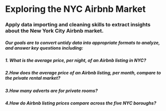 # Exploring the NYC Airbnb Market

### Apply data importing and cleaning skills to extract insights about the New York City Airbnb market.

##### Our goals are to convert untidy data into appropriate formats to analyze, and answer key questions including:

##### 1. What is the average price, per night, of an Airbnb listing in NYC?
##### 2.How does the average price of an Airbnb listing, per month, compare to the private rental market?
##### 3.How many adverts are for private rooms?
##### 4.How do Airbnb listing prices compare across the five NYC boroughs?
